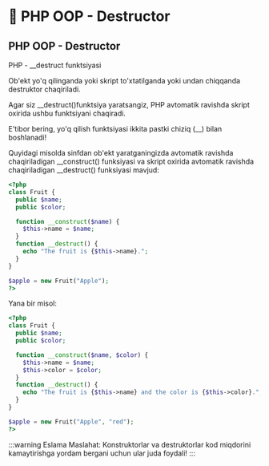 # 📔 PHP OOP - Destructor

## PHP OOP - Destructor 

PHP - __destruct funktsiyasi

Ob'ekt yo'q qilinganda yoki skript to'xtatilganda yoki undan chiqqanda destruktor chaqiriladi.

Agar siz __destruct()funktsiya yaratsangiz, PHP avtomatik ravishda skript oxirida ushbu funktsiyani chaqiradi.

E'tibor bering, yo'q qilish funktsiyasi ikkita pastki chiziq (__) bilan boshlanadi!

Quyidagi misolda sinfdan ob'ekt yaratganingizda avtomatik ravishda chaqiriladigan __construct() funksiyasi va skript oxirida avtomatik ravishda chaqiriladigan __destruct() funksiyasi mavjud:

```php
<?php
class Fruit {
  public $name;
  public $color;

  function __construct($name) {
    $this->name = $name;
  }
  function __destruct() {
    echo "The fruit is {$this->name}.";
  }
}

$apple = new Fruit("Apple");
?>
```

Yana bir misol:

```php
<?php
class Fruit {
  public $name;
  public $color;

  function __construct($name, $color) {
    $this->name = $name;
    $this->color = $color;
  }
  function __destruct() {
    echo "The fruit is {$this->name} and the color is {$this->color}.";
  }
}

$apple = new Fruit("Apple", "red");
?>
```

:::warning Eslama
Maslahat: Konstruktorlar va destruktorlar kod miqdorini kamaytirishga yordam bergani uchun ular juda foydali!
:::


















